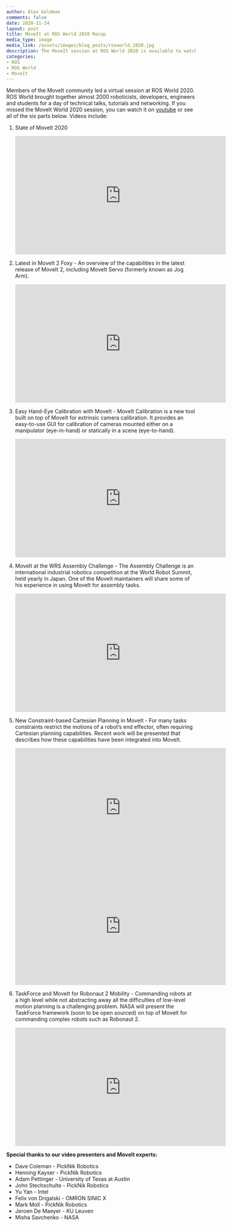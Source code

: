 ```yaml
---
author: Alex Goldman
comments: false
date: 2020-11-24
layout: post
title: MoveIt at ROS World 2020 Recap
media_type: image
media_link: /assets/images/blog_posts/rosworld_2020.jpg
description: The MoveIt session at ROS World 2020 is available to watch.
categories:
- ROS
- ROS World
- MoveIt
---
```


Members of the MoveIt community led a virtual session at ROS World 2020. ROS World brought together almost 2000 roboticists, developers, engineers and students for a day of technical talks, tutorials and networking.  If you missed the MoveIt World 2020 session, you can watch it on [youtube](https://www.youtube.com/watch?v=Ku-G77a9IpE&list=PL2V08eX0CdgC80q2EMPGZU_Bgzun7z1J_) or see all of the six parts below. Videos include:

1. State of MoveIt 2020
    <iframe width="560" height="315" src="https://www.youtube.com/embed/Ku-G77a9IpE" frameborder="0" allow="accelerometer; autoplay; clipboard-write; encrypted-media; gyroscope; picture-in-picture" allowfullscreen></iframe>

2. Latest in MoveIt 2 Foxy - An overview of the capabilities in the latest release of MoveIt 2, including MoveIt Servo (formerly known as Jog Arm).
    <iframe width="560" height="315" src="https://www.youtube.com/embed/k9kKwsh-PWE" frameborder="0" allow="accelerometer; autoplay; clipboard-write; encrypted-media; gyroscope; picture-in-picture" allowfullscreen></iframe>

3. Easy Hand-Eye Calibration with MoveIt - MoveIt Calibration is a new tool built on top of MoveIt for extrinsic camera calibration. It provides an easy-to-use GUI for calibration of cameras mounted either on a manipulator (eye-in-hand) or statically in a scene (eye-to-hand). 
    <iframe width="560" height="315" src="https://www.youtube.com/embed/xQ79ysnrzUk" frameborder="0" allow="accelerometer; autoplay; clipboard-write; encrypted-media; gyroscope; picture-in-picture" allowfullscreen></iframe>

4. MoveIt at the WRS Assembly Challenge - The Assembly Challenge is an international industrial robotics competition at the World Robot Summit, held yearly in Japan. One of the MoveIt maintainers will share some of his experience in using MoveIt for assembly tasks.
    <iframe width="560" height="315" src="https://www.youtube.com/embed/GOh2lo4LLLw" frameborder="0" allow="accelerometer; autoplay; clipboard-write; encrypted-media; gyroscope; picture-in-picture" allowfullscreen></iframe>

5. New Constraint-based Cartesian Planning in MoveIt - For many tasks constraints restrict the motions of a robot’s end effector, often requiring Cartesian planning capabilities. Recent work will be presented that describes how these capabilities have been integrated into MoveIt.
    <iframe width="560" height="315" src="https://www.youtube.com/embed/GOh2lo4LLLw" frameborder="0" allow="accelerometer; autoplay; clipboard-write; encrypted-media; gyroscope; picture-in-picture" allowfullscreen></iframe>
    <iframe width="560" height="315" src="https://www.youtube.com/embed/qtNuCNxE5Ew" frameborder="0" allow="accelerometer; autoplay; clipboard-write; encrypted-media; gyroscope; picture-in-picture" allowfullscreen></iframe>

6. TaskForce and MoveIt for Robonaut 2 Mobility - Commanding robots at a high level while not abstracting away all the difficulties of low-level motion planning is a challenging problem. NASA will present the TaskForce framework (soon to be open sourced) on top of MoveIt for commanding complex robots such as Robonaut 2.
    <iframe width="560" height="315" src="https://www.youtube.com/embed/QP26j4EtpQY" frameborder="0" allow="accelerometer; autoplay; clipboard-write; encrypted-media; gyroscope; picture-in-picture" allowfullscreen></iframe>

**Special thanks to our video presenters and MoveIt experts:**
- Dave Coleman - PickNik Robotics
- Henning Kayser - PickNik Robotics
- Adam Pettinger - University of Texas at Austin
- John Stechschulte - PickNik Robotics  
- Yu Yan - Intel
- Felix von Drigalski - OMRON SINIC X
- Mark Moll - PickNik Robotics
- Jeroen De Maeyer - KU Leuven
- Misha Savchenko - NASA
